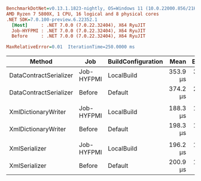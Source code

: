 ``` ini

BenchmarkDotNet=v0.13.1.1823-nightly, OS=Windows 11 (10.0.22000.856/21H2)
AMD Ryzen 7 5800X, 1 CPU, 16 logical and 8 physical cores
.NET SDK=7.0.100-preview.6.22352.1
  [Host]     : .NET 7.0.0 (7.0.22.32404), X64 RyuJIT
  Job-HYFPMI : .NET 7.0.0 (7.0.22.32404), X64 RyuJIT
  Before     : .NET 7.0.0 (7.0.22.32404), X64 RyuJIT

MaxRelativeError=0.01  IterationTime=250.0000 ms  

```
|                 Method |        Job | BuildConfiguration |     Mean |   Error |  StdDev | Ratio | RatioSD |
|----------------------- |----------- |------------------- |---------:|--------:|--------:|------:|--------:|
| DataContractSerializer | Job-HYFPMI |         LocalBuild | 353.9 μs | 3.52 μs | 3.77 μs |  0.95 |    0.01 |
| DataContractSerializer |     Before |            Default | 374.2 μs | 2.28 μs | 2.13 μs |  1.00 |    0.00 |
|                        |            |                    |          |         |         |       |         |
|    XmlDictionaryWriter | Job-HYFPMI |         LocalBuild | 188.3 μs | 1.82 μs | 1.52 μs |  0.95 |    0.01 |
|    XmlDictionaryWriter |     Before |            Default | 198.3 μs | 1.87 μs | 1.92 μs |  1.00 |    0.00 |
|                        |            |                    |          |         |         |       |         |
|          XmlSerializer | Job-HYFPMI |         LocalBuild | 196.2 μs | 1.96 μs | 2.55 μs |  0.98 |    0.02 |
|          XmlSerializer |     Before |            Default | 200.9 μs | 1.39 μs | 1.24 μs |  1.00 |    0.00 |
